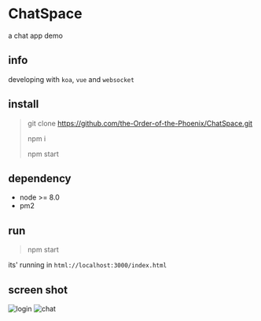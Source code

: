 # ChatSpace
a chat app demo

## info

developing with ``koa``, ``vue`` and ``websocket``

## install

> git clone https://github.com/the-Order-of-the-Phoenix/ChatSpace.git
>
>
> npm i
>
>
> npm start

## dependency

- node >= 8.0
- pm2

## run

> npm start

its' running in ``html://localhost:3000/index.html``


## screen shot

![login](https://user-images.githubusercontent.com/13048547/54743954-9d0b8680-4c00-11e9-994a-52e626462183.png)
![chat](https://user-images.githubusercontent.com/13048547/54743986-b4e30a80-4c00-11e9-9544-3daff9d66059.png)
